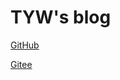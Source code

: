 # TYW's blog

[GitHub](https://goooforward.github.io/blog/)

[Gitee](https://imtangyuwei.gitee.io/blog/)
